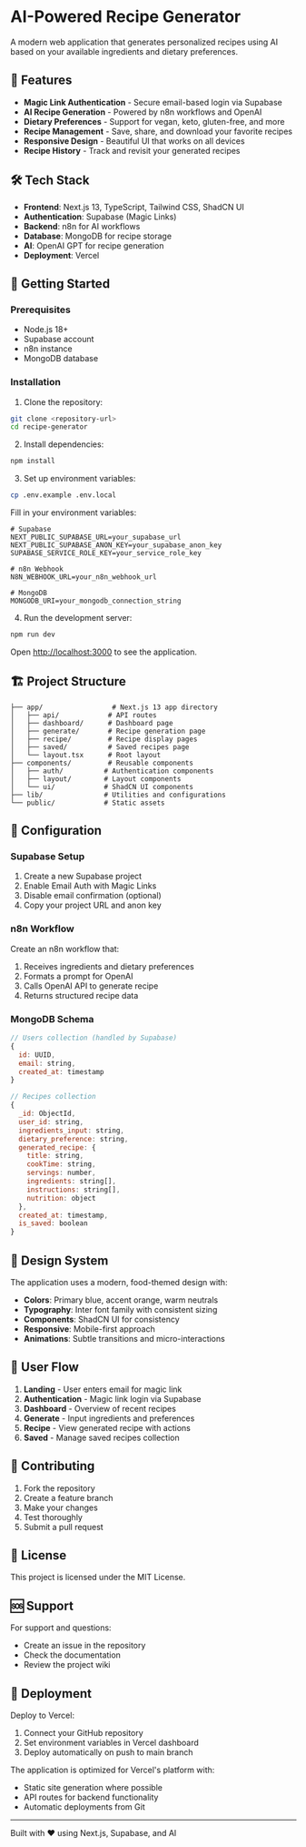 # AI-Powered Recipe Generator

A modern web application that generates personalized recipes using AI based on your available ingredients and dietary preferences.

## 🌟 Features

- **Magic Link Authentication** - Secure email-based login via Supabase
- **AI Recipe Generation** - Powered by n8n workflows and OpenAI
- **Dietary Preferences** - Support for vegan, keto, gluten-free, and more
- **Recipe Management** - Save, share, and download your favorite recipes
- **Responsive Design** - Beautiful UI that works on all devices
- **Recipe History** - Track and revisit your generated recipes

## 🛠️ Tech Stack

- **Frontend**: Next.js 13, TypeScript, Tailwind CSS, ShadCN UI
- **Authentication**: Supabase (Magic Links)
- **Backend**: n8n for AI workflows
- **Database**: MongoDB for recipe storage
- **AI**: OpenAI GPT for recipe generation
- **Deployment**: Vercel

## 🚀 Getting Started

### Prerequisites

- Node.js 18+ 
- Supabase account
- n8n instance
- MongoDB database

### Installation

1. Clone the repository:
```bash
git clone <repository-url>
cd recipe-generator
```

2. Install dependencies:
```bash
npm install
```

3. Set up environment variables:
```bash
cp .env.example .env.local
```

Fill in your environment variables:
```env
# Supabase
NEXT_PUBLIC_SUPABASE_URL=your_supabase_url
NEXT_PUBLIC_SUPABASE_ANON_KEY=your_supabase_anon_key
SUPABASE_SERVICE_ROLE_KEY=your_service_role_key

# n8n Webhook
N8N_WEBHOOK_URL=your_n8n_webhook_url

# MongoDB
MONGODB_URI=your_mongodb_connection_string
```

4. Run the development server:
```bash
npm run dev
```

Open [http://localhost:3000](http://localhost:3000) to see the application.

## 🏗️ Project Structure

```
├── app/                 # Next.js 13 app directory
│   ├── api/            # API routes
│   ├── dashboard/      # Dashboard page
│   ├── generate/       # Recipe generation page
│   ├── recipe/         # Recipe display pages
│   ├── saved/          # Saved recipes page
│   └── layout.tsx      # Root layout
├── components/         # Reusable components
│   ├── auth/          # Authentication components
│   ├── layout/        # Layout components
│   └── ui/            # ShadCN UI components
├── lib/               # Utilities and configurations
└── public/            # Static assets
```

## 🔧 Configuration

### Supabase Setup

1. Create a new Supabase project
2. Enable Email Auth with Magic Links
3. Disable email confirmation (optional)
4. Copy your project URL and anon key

### n8n Workflow

Create an n8n workflow that:
1. Receives ingredients and dietary preferences
2. Formats a prompt for OpenAI
3. Calls OpenAI API to generate recipe
4. Returns structured recipe data

### MongoDB Schema

```javascript
// Users collection (handled by Supabase)
{
  id: UUID,
  email: string,
  created_at: timestamp
}

// Recipes collection
{
  _id: ObjectId,
  user_id: string,
  ingredients_input: string,
  dietary_preference: string,
  generated_recipe: {
    title: string,
    cookTime: string,
    servings: number,
    ingredients: string[],
    instructions: string[],
    nutrition: object
  },
  created_at: timestamp,
  is_saved: boolean
}
```

## 🎨 Design System

The application uses a modern, food-themed design with:

- **Colors**: Primary blue, accent orange, warm neutrals
- **Typography**: Inter font family with consistent sizing
- **Components**: ShadCN UI for consistency
- **Responsive**: Mobile-first approach
- **Animations**: Subtle transitions and micro-interactions

## 📱 User Flow

1. **Landing** - User enters email for magic link
2. **Authentication** - Magic link login via Supabase
3. **Dashboard** - Overview of recent recipes
4. **Generate** - Input ingredients and preferences
5. **Recipe** - View generated recipe with actions
6. **Saved** - Manage saved recipes collection

## 🤝 Contributing

1. Fork the repository
2. Create a feature branch
3. Make your changes
4. Test thoroughly
5. Submit a pull request

## 📄 License

This project is licensed under the MIT License.

## 🆘 Support

For support and questions:
- Create an issue in the repository
- Check the documentation
- Review the project wiki

## 🚀 Deployment

Deploy to Vercel:

1. Connect your GitHub repository
2. Set environment variables in Vercel dashboard
3. Deploy automatically on push to main branch

The application is optimized for Vercel's platform with:
- Static site generation where possible
- API routes for backend functionality
- Automatic deployments from Git

---

Built with ❤️ using Next.js, Supabase, and AI
